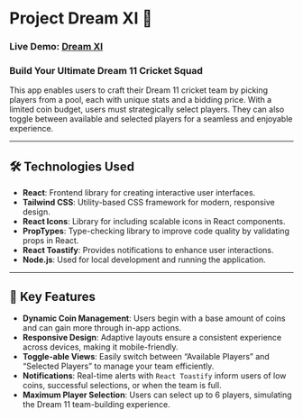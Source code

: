 # Project Dream XI 🏏

### Live Demo: [Dream XI](https://akib-tanzim.surge.sh/)

### Build Your Ultimate Dream 11 Cricket Squad

This app enables users to craft their Dream 11 cricket team by picking players from a pool, each with unique stats and a bidding price. With a limited coin budget, users must strategically select players. They can also toggle between available and selected players for a seamless and enjoyable experience.

---

## 🛠 Technologies Used

- **React**: Frontend library for creating interactive user interfaces.
- **Tailwind CSS**: Utility-based CSS framework for modern, responsive design.
- **React Icons**: Library for including scalable icons in React components.
- **PropTypes**: Type-checking library to improve code quality by validating props in React.
- **React Toastify**: Provides notifications to enhance user interactions.
- **Node.js**: Used for local development and running the application.

---

## 📜 Key Features

- **Dynamic Coin Management**: Users begin with a base amount of coins and can gain more through in-app actions.
- **Responsive Design**: Adaptive layouts ensure a consistent experience across devices, making it mobile-friendly.
- **Toggle-able Views**: Easily switch between “Available Players” and “Selected Players” to manage your team efficiently.
- **Notifications**: Real-time alerts with `React Toastify` inform users of low coins, successful selections, or when the team is full.
- **Maximum Player Selection**: Users can select up to 6 players, simulating the Dream 11 team-building experience.